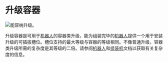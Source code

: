 # 升级容器

![能容纳升级。](oredict:oc:upgradeContainer1)

升级容器是可用于[机器人](../block/robot.md)的容器类升级，能为组装完毕的[机器人](../block/robot.md)提供一个用于安装升级的可插拔槽位。槽位支持的最大等级与容器的等级相同。不像普通升级，容器类升级所需的复杂度是其等级的二倍。请参阅[机器人](../block/robot.md)和[组装机](../block/assembler.md)文档以获取有关复杂度的信息。
